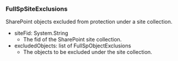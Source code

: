 ### FullSpSiteExclusions
SharePoint objects excluded from protection under a site collection.

- siteFid: System.String
  - The fid of the SharePoint site collection.
- excludedObjects: list of FullSpObjectExclusions
  - The objects to be excluded under the site collection.
